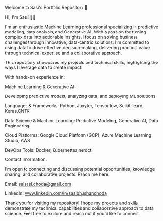 Welcome to Sasi's Portfolio Repository 👋

Hi, I'm Sasi! 👨‍💻

I'm an enthusiastic Machine Learning professional specializing in predictive modeling, data analysis, and Generative AI. With a passion for turning complex data into actionable insights, I focus on solving business challenges through innovative, data-centric solutions. I’m committed to using data to drive effective decision-making, delivering practical value through technical expertise and a collaborative approach.

This repository showcases my projects and technical skills, highlighting the ways I leverage data to create impact.

With hands-on experience in:

Machine Learning & Generative AI:

  Developing predictive models, analyzing data, and deploying ML solutions

  
  Languages & Frameworks: Python, Jupyter, Tensorflow, Scikit-learn, Keras,CNTK

  
  Data Science & Machine Learning: Predictive Modeling, Generative AI, Data Engineering.

  
  Cloud Platforms: Google Cloud Platform (GCP), Azure Machine Learning Studio, AWS 

  
  DevOps Tools: Docker, Kubernettes,nerdctl


Contact Information:


I’m open to connecting and discussing potential opportunities, knowledge sharing, and collaborative projects. Reach me here:


Email: saisasi.choda@gmail.com


LinkedIn: www.linkedin.com/in/sasibhushanchoda

Thank you for visiting my repository! I hope my projects and skills demonstrate my technical capabilities and collaborative approach to data science. Feel free to explore and reach out if you'd like to connect.
